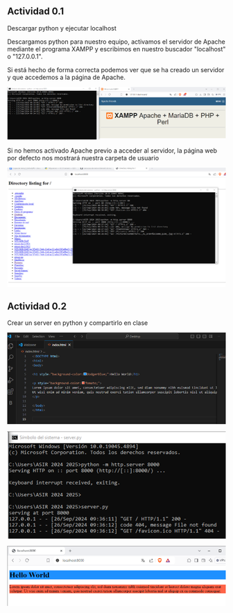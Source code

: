 ## Actividad 0.1

Descargar python y ejecutar localhost

Descargamos python para nuestro equipo, activamos el servidor de Apache mediante el programa XAMPP y escribimos en nuestro buscador "localhost" o "127.0.0.1".

Si está hecho de forma correcta podemos ver que se ha creado un servidor y que accedemos a la página de Apache.

![img1](/Actividad0/imagenes/act1.png)

Si no hemos activado Apache previo a acceder al servidor, la página web por defecto nos mostrará nuestra carpeta de usuario

![img1](/Actividad0/imagenes/error.png)

## Actividad 0.2

Crear un server en python y compartirlo en clase

![img2](/Actividad0/imagenes/index.png)


![img3](/Actividad0/imagenes/create.png)


![img4](/Actividad0/imagenes/check.png)

